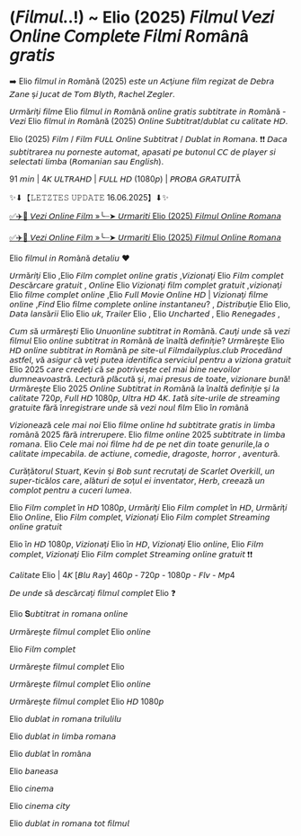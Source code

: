 # (𝘍𝘪𝘭𝘮𝘶𝘭..!) ~ Elio (2025) 𝘍𝘪𝘭𝘮𝘶𝘭 𝘝𝘦𝘻𝘪 𝘖𝘯𝘭𝘪𝘯𝘦 𝘊𝘰𝘮𝘱𝘭𝘦𝘵𝘦 𝘍𝘪𝘭𝘮𝘪 𝘙𝘰𝘮â𝘯â 𝘨𝘳𝘢𝘵𝘪𝘴
➡️ Elio 𝘧𝘪𝘭𝘮𝘶𝘭 𝘪𝘯 𝘙𝘰𝘮â𝘯ă (2025) 𝘦𝘴𝘵𝘦 𝘶𝘯 𝘈𝘤ț𝘪𝘶𝘯𝘦 𝘧𝘪𝘭𝘮 𝘳𝘦𝘨𝘪𝘻𝘢𝘵 𝘥𝘦 𝘋𝘦𝘣𝘳𝘢 𝘡𝘢𝘯𝘦 ș𝘪 𝘑𝘶𝘤𝘢𝘵 𝘥𝘦 𝘛𝘰𝘮 𝘉𝘭𝘺𝘵𝘩, 𝘙𝘢𝘤𝘩𝘦𝘭 𝘡𝘦𝘨𝘭𝘦𝘳.

𝘜𝘳𝘮ă𝘳𝘪ț𝘪 𝘧𝘪𝘭𝘮𝘦 Elio 𝘧𝘪𝘭𝘮𝘶𝘭 𝘪𝘯 𝘙𝘰𝘮â𝘯ă 𝘰𝘯𝘭𝘪𝘯𝘦 𝘨𝘳𝘢𝘵𝘪𝘴 𝘴𝘶𝘣𝘵𝘪𝘵𝘳𝘢𝘵𝘦 𝘪𝘯 𝘙𝘰𝘮â𝘯ă - 𝘝𝘦𝘻𝘪 Elio  𝘧𝘪𝘭𝘮𝘶𝘭 𝘪𝘯 𝘙𝘰𝘮â𝘯ă (2025) 𝘖𝘯𝘭𝘪𝘯𝘦 𝘚𝘶𝘣𝘵𝘪𝘵𝘳𝘢𝘵/𝘥𝘶𝘣𝘭𝘢𝘵 𝘤𝘶 𝘤𝘢𝘭𝘪𝘵𝘢𝘵𝘦 𝘏𝘋.

Elio (2025) 𝘍𝘪𝘭𝘮 / 𝘍𝘪𝘭𝘮 𝘍𝘜𝘓𝘓 𝘖𝘯𝘭𝘪𝘯𝘦 𝘚𝘶𝘣𝘵𝘪𝘵𝘳𝘢𝘵 / 𝘋𝘶𝘣𝘭𝘢𝘵 𝘪𝘯 𝘙𝘰𝘮𝘢𝘯𝘢. ❗❗️ 𝘋𝘢𝘤𝘢 𝘴𝘶𝘣𝘵𝘪𝘵𝘳𝘢𝘳𝘦𝘢 𝘯𝘶 𝘱𝘰𝘳𝘯𝘦𝘴𝘵𝘦 𝘢𝘶𝘵𝘰𝘮𝘢𝘵, 𝘢𝘱𝘢𝘴𝘢𝘵𝘪 𝘱𝘦 𝘣𝘶𝘵𝘰𝘯𝘶𝘭 𝘊𝘊 𝘥𝘦 𝘱𝘭𝘢𝘺𝘦𝘳 𝘴𝘪 𝘴𝘦𝘭𝘦𝘤𝘵𝘢𝘵𝘪 𝘭𝘪𝘮𝘣𝘢 (𝘙𝘰𝘮𝘢𝘯𝘪𝘢𝘯 𝘴𝘢𝘶 𝘌𝘯𝘨𝘭𝘪𝘴𝘩).

91 𝘮𝘪𝘯 | 4𝘒 𝘜𝘓𝘛𝘙𝘈𝘏𝘋 | 𝘍𝘜𝘓𝘓 𝘏𝘋 (1080𝘱) | 𝘗𝘙𝘖𝘉𝘈 𝘎𝘙𝘈𝘛𝘜𝘐𝘛Ă 

✨⬇【𝙻𝙴𝚃𝚉𝚃𝙴𝚂 𝚄𝙿𝙳𝙰𝚃𝙴 16.06.2025】⬇✨

[✅✈️🔹 𝘝𝘦𝘻𝘪 𝘖𝘯𝘭𝘪𝘯𝘦 𝘍𝘪𝘭𝘮 »╰┈➤ 𝘜𝘳𝘮𝘢𝘳𝘪𝘵𝘪 Elio (2025) 𝘍𝘪𝘭𝘮𝘶𝘭 𝘖𝘯𝘭𝘪𝘯𝘦 𝘙𝘰𝘮𝘢𝘯𝘢](https://t.co/5nwCSpaAxf)

[✅✈️🔹 𝘝𝘦𝘻𝘪 𝘖𝘯𝘭𝘪𝘯𝘦 𝘍𝘪𝘭𝘮 »╰┈➤ 𝘜𝘳𝘮𝘢𝘳𝘪𝘵𝘪 Elio (2025) 𝘍𝘪𝘭𝘮𝘶𝘭 𝘖𝘯𝘭𝘪𝘯𝘦 𝘙𝘰𝘮𝘢𝘯𝘢](https://t.co/5nwCSpaAxf)

Elio  𝘧𝘪𝘭𝘮𝘶𝘭 𝘪𝘯 𝘙𝘰𝘮â𝘯ă 𝘥𝘦𝘵𝘢𝘭𝘪𝘶 ♥

𝘜𝘳𝘮ă𝘳𝘪ț𝘪 Elio ,Elio 𝘍𝘪𝘭𝘮 𝘤𝘰𝘮𝘱𝘭𝘦𝘵 𝘰𝘯𝘭𝘪𝘯𝘦 𝘨𝘳𝘢𝘵𝘪𝘴 ,𝘝𝘪𝘻𝘪𝘰𝘯𝘢ț𝘪 Elio 𝘍𝘪𝘭𝘮 𝘤𝘰𝘮𝘱𝘭𝘦𝘵 𝘋𝘦𝘴𝘤ă𝘳𝘤𝘢𝘳𝘦 𝘨𝘳𝘢𝘵𝘶𝘪𝘵 , 𝘖𝘯𝘭𝘪𝘯𝘦 Elio 𝘝𝘪𝘻𝘪𝘰𝘯𝘢ț𝘪 𝘧𝘪𝘭𝘮 𝘤𝘰𝘮𝘱𝘭𝘦𝘵 𝘨𝘳𝘢𝘵𝘶𝘪𝘵 ,𝘷𝘪𝘻𝘪𝘰𝘯𝘢ț𝘪 Elio 𝘧𝘪𝘭𝘮𝘦 𝘤𝘰𝘮𝘱𝘭𝘦𝘵 𝘰𝘯𝘭𝘪𝘯𝘦 ,Elio 𝘍𝘶𝘭𝘭 𝘔𝘰𝘷𝘪𝘦 𝘖𝘯𝘭𝘪𝘯𝘦 𝘏𝘋 | 𝘝𝘪𝘻𝘪𝘰𝘯𝘢ț𝘪 𝘧𝘪𝘭𝘮𝘦 𝘰𝘯𝘭𝘪𝘯𝘦 ,𝘍𝘪𝘯𝘥 Elio 𝘧𝘪𝘭𝘮𝘦 𝘤𝘰𝘮𝘱𝘭𝘦𝘵𝘦 𝘰𝘯𝘭𝘪𝘯𝘦 𝘪𝘯𝘴𝘵𝘢𝘯𝘵𝘢𝘯𝘦𝘶? , 𝘋𝘪𝘴𝘵𝘳𝘪𝘣𝘶ț𝘪𝘦 Elio Elio, 𝘋𝘢𝘵𝘢 𝘭𝘢𝘯𝘴ă𝘳𝘪𝘪 Elio Elio 𝘶𝘬, 𝘛𝘳𝘢𝘪𝘭𝘦𝘳 Elio , Elio 𝘜𝘯𝘤𝘩𝘢𝘳𝘵𝘦𝘥 , Elio 𝘙𝘦𝘯𝘦𝘨𝘢𝘥𝘦𝘴 ,

𝘊𝘶𝘮 𝘴ă 𝘶𝘳𝘮ă𝘳𝘦ș𝘵𝘪 Elio  𝘜𝘯𝘶𝘰𝘯𝘭𝘪𝘯𝘦 𝘴𝘶𝘣𝘵𝘪𝘵𝘳𝘢𝘵 𝘪𝘯 𝘙𝘰𝘮â𝘯ă. 𝘊𝘢𝘶ț𝘪 𝘶𝘯𝘥𝘦 𝘴ă 𝘷𝘦𝘻𝘪 𝘧𝘪𝘭𝘮𝘶𝘭 Elio  𝘰𝘯𝘭𝘪𝘯𝘦 𝘴𝘶𝘣𝘵𝘪𝘵𝘳𝘢𝘵 𝘪𝘯 𝘙𝘰𝘮â𝘯ă 𝘥𝘦 î𝘯𝘢𝘭𝘵ă 𝘥𝘦𝘧𝘪𝘯𝘪ț𝘪𝘦? 𝘜𝘳𝘮ă𝘳𝘦ș𝘵𝘦 Elio  𝘏𝘋 𝘰𝘯𝘭𝘪𝘯𝘦 𝘴𝘶𝘣𝘵𝘪𝘵𝘳𝘢𝘵 𝘪𝘯 𝘙𝘰𝘮â𝘯ă 𝘱𝘦 𝘴𝘪𝘵𝘦-𝘶𝘭 𝘍𝘪𝘭𝘮𝘥𝘢𝘪𝘭𝘺𝘱𝘭𝘶𝘴.𝘤𝘭𝘶𝘣 𝘗𝘳𝘰𝘤𝘦𝘥â𝘯𝘥 𝘢𝘴𝘵𝘧𝘦𝘭, 𝘷ă 𝘢𝘴𝘪𝘨𝘶𝘳 𝘤ă 𝘷𝘦ț𝘪 𝘱𝘶𝘵𝘦𝘢 𝘪𝘥𝘦𝘯𝘵𝘪𝘧𝘪𝘤𝘢 𝘴𝘦𝘳𝘷𝘪𝘤𝘪𝘶𝘭 𝘱𝘦𝘯𝘵𝘳𝘶 𝘢 𝘷𝘪𝘻𝘪𝘰𝘯𝘢 𝘨𝘳𝘢𝘵𝘶𝘪𝘵 Elio 2025 𝘤𝘢𝘳𝘦 𝘤𝘳𝘦𝘥𝘦ț𝘪 𝘤ă 𝘴𝘦 𝘱𝘰𝘵𝘳𝘪𝘷𝘦ș𝘵𝘦 𝘤𝘦𝘭 𝘮𝘢𝘪 𝘣𝘪𝘯𝘦 𝘯𝘦𝘷𝘰𝘪𝘭𝘰𝘳 𝘥𝘶𝘮𝘯𝘦𝘢𝘷𝘰𝘢𝘴𝘵𝘳ă. 𝘓𝘦𝘤𝘵𝘶𝘳ă 𝘱𝘭ă𝘤𝘶𝘵ă ș𝘪, 𝘮𝘢𝘪 𝘱𝘳𝘦𝘴𝘶𝘴 𝘥𝘦 𝘵𝘰𝘢𝘵𝘦, 𝘷𝘪𝘻𝘪𝘰𝘯𝘢𝘳𝘦 𝘣𝘶𝘯ă!𝘜𝘳𝘮ă𝘳𝘦ș𝘵𝘦 Elio  2025 𝘖𝘯𝘭𝘪𝘯𝘦 𝘚𝘶𝘣𝘵𝘪𝘵𝘳𝘢𝘵 𝘪𝘯 𝘙𝘰𝘮â𝘯ă 𝘭𝘢 î𝘯𝘢𝘭𝘵ă 𝘥𝘦𝘧𝘪𝘯𝘪ț𝘪𝘦 ș𝘪 𝘭𝘢 𝘤𝘢𝘭𝘪𝘵𝘢𝘵𝘦 720𝘱, 𝘍𝘶𝘭𝘭 𝘏𝘋 1080𝘱, 𝘜𝘭𝘵𝘳𝘢 𝘏𝘋 4𝘒. 𝘐𝘢𝘵ă 𝘴𝘪𝘵𝘦-𝘶𝘳𝘪𝘭𝘦 𝘥𝘦 𝘴𝘵𝘳𝘦𝘢𝘮𝘪𝘯𝘨 𝘨𝘳𝘢𝘵𝘶𝘪𝘵𝘦 𝘧ă𝘳ă î𝘯𝘳𝘦𝘨𝘪𝘴𝘵𝘳𝘢𝘳𝘦 𝘶𝘯𝘥𝘦 𝘴ă 𝘷𝘦𝘻𝘪 𝘯𝘰𝘶𝘭 𝘧𝘪𝘭𝘮 Elio  î𝘯 𝘳𝘰𝘮â𝘯ă

𝘝𝘪𝘻𝘪𝘰𝘯𝘦𝘢𝘻ă 𝘤𝘦𝘭𝘦 𝘮𝘢𝘪 𝘯𝘰𝘪 Elio  𝘧𝘪𝘭𝘮𝘦 𝘰𝘯𝘭𝘪𝘯𝘦 𝘩𝘥 𝘴𝘶𝘣𝘵𝘪𝘵𝘳𝘢𝘵𝘦 𝘨𝘳𝘢𝘵𝘪𝘴 𝘪𝘯 𝘭𝘪𝘮𝘣𝘢 𝘳𝘰𝘮â𝘯ă 2025 𝘧ă𝘳ă 𝘪𝘯𝘵𝘳𝘦𝘳𝘶𝘱𝘦𝘳𝘦. Elio  𝘧𝘪𝘭𝘮𝘦 𝘰𝘯𝘭𝘪𝘯𝘦 2025 𝘴𝘶𝘣𝘵𝘪𝘵𝘳𝘢𝘵𝘦 𝘪𝘯 𝘭𝘪𝘮𝘣𝘢 𝘳𝘰𝘮𝘢𝘯𝘢. Elio  𝘊𝘦𝘭𝘦 𝘮𝘢𝘪 𝘯𝘰𝘪 𝘧𝘪𝘭𝘮𝘦 𝘩𝘥 𝘥𝘦 𝘱𝘦 𝘯𝘦𝘵 𝘥𝘪𝘯 𝘵𝘰𝘢𝘵𝘦 𝘨𝘦𝘯𝘶𝘳𝘪𝘭𝘦,𝘭𝘢 𝘰 𝘤𝘢𝘭𝘪𝘵𝘢𝘵𝘦 𝘪𝘮𝘱𝘦𝘤𝘢𝘣𝘪𝘭𝘢. 𝘥𝘦 𝘢𝘤𝘵𝘪𝘶𝘯𝘦, 𝘤𝘰𝘮𝘦𝘥𝘪𝘦, 𝘥𝘳𝘢𝘨𝘰𝘴𝘵𝘦, 𝘩𝘰𝘳𝘳𝘰𝘳 , 𝘢𝘷𝘦𝘯𝘵𝘶𝘳ă.

𝘊𝘶𝘳ăță𝘵𝘰𝘳𝘶𝘭 𝘚𝘵𝘶𝘢𝘳𝘵, 𝘒𝘦𝘷𝘪𝘯 ș𝘪 𝘉𝘰𝘣 𝘴𝘶𝘯𝘵 𝘳𝘦𝘤𝘳𝘶𝘵𝘢ț𝘪 𝘥𝘦 𝘚𝘤𝘢𝘳𝘭𝘦𝘵 𝘖𝘷𝘦𝘳𝘬𝘪𝘭𝘭, 𝘶𝘯 𝘴𝘶𝘱𝘦𝘳-𝘵𝘪𝘤ă𝘭𝘰𝘴 𝘤𝘢𝘳𝘦, 𝘢𝘭ă𝘵𝘶𝘳𝘪 𝘥𝘦 𝘴𝘰ț𝘶𝘭 𝘦𝘪 𝘪𝘯𝘷𝘦𝘯𝘵𝘢𝘵𝘰𝘳, 𝘏𝘦𝘳𝘣, 𝘤𝘳𝘦𝘦𝘢𝘻ă 𝘶𝘯 𝘤𝘰𝘮𝘱𝘭𝘰𝘵 𝘱𝘦𝘯𝘵𝘳𝘶 𝘢 𝘤𝘶𝘤𝘦𝘳𝘪 𝘭𝘶𝘮𝘦𝘢.

Elio 𝘍𝘪𝘭𝘮 𝘤𝘰𝘮𝘱𝘭𝘦𝘵 î𝘯 𝘏𝘋 1080𝘱, 𝘜𝘳𝘮ă𝘳𝘪ț𝘪 Elio 𝘍𝘪𝘭𝘮 𝘤𝘰𝘮𝘱𝘭𝘦𝘵 î𝘯 𝘏𝘋, 𝘜𝘳𝘮ă𝘳𝘪ț𝘪 Elio 𝘖𝘯𝘭𝘪𝘯𝘦, Elio 𝘍𝘪𝘭𝘮 𝘤𝘰𝘮𝘱𝘭𝘦𝘵, 𝘝𝘪𝘻𝘪𝘰𝘯𝘢ț𝘪 Elio 𝘍𝘪𝘭𝘮 𝘤𝘰𝘮𝘱𝘭𝘦𝘵 𝘚𝘵𝘳𝘦𝘢𝘮𝘪𝘯𝘨 𝘰𝘯𝘭𝘪𝘯𝘦 𝘨𝘳𝘢𝘵𝘶𝘪𝘵

Elio î𝘯 𝘏𝘋 1080𝘱, 𝘝𝘪𝘻𝘪𝘰𝘯𝘢ț𝘪 Elio î𝘯 𝘏𝘋, 𝘝𝘪𝘻𝘪𝘰𝘯𝘢ț𝘪 Elio 𝘰𝘯𝘭𝘪𝘯𝘦, Elio 𝘍𝘪𝘭𝘮 𝘤𝘰𝘮𝘱𝘭𝘦𝘵, 𝘝𝘪𝘻𝘪𝘰𝘯𝘢ț𝘪 Elio 𝘍𝘪𝘭𝘮 𝘤𝘰𝘮𝘱𝘭𝘦𝘵 𝘚𝘵𝘳𝘦𝘢𝘮𝘪𝘯𝘨 𝘰𝘯𝘭𝘪𝘯𝘦 𝘨𝘳𝘢𝘵𝘶𝘪𝘵 ❗❗️

𝘊𝘢𝘭𝘪𝘵𝘢𝘵𝘦  Elio  | 4𝘒 [𝘉𝘭𝘶 𝘙𝘢𝘺] 460𝘱 - 720𝘱 - 1080𝘱 - 𝘍𝘭𝘷 - 𝘔𝘱4

𝘋𝘦 𝘶𝘯𝘥𝘦 𝘴ă 𝘥𝘦𝘴𝘤ă𝘳𝘤𝘢ț𝘪 𝘧𝘪𝘭𝘮𝘶𝘭 𝘤𝘰𝘮𝘱𝘭𝘦𝘵 Elio ❓

Elio  𝐒𝘶𝘣𝘵𝘪𝘵𝘳𝘢𝘵 𝘪𝘯 𝘳𝘰𝘮𝘢𝘯𝘢 𝘰𝘯𝘭𝘪𝘯𝘦  

𝘜𝘳𝘮ă𝘳𝘦ș𝘵𝘦 𝘧𝘪𝘭𝘮𝘶𝘭 𝘤𝘰𝘮𝘱𝘭𝘦𝘵 Elio 𝘰𝘯𝘭𝘪𝘯𝘦

Elio 𝘍𝘪𝘭𝘮 𝘤𝘰𝘮𝘱𝘭𝘦𝘵

𝘜𝘳𝘮ă𝘳𝘦ș𝘵𝘦 𝘧𝘪𝘭𝘮𝘶𝘭 𝘤𝘰𝘮𝘱𝘭𝘦𝘵 Elio

𝘜𝘳𝘮ă𝘳𝘦ș𝘵𝘦 𝘧𝘪𝘭𝘮𝘶𝘭 𝘤𝘰𝘮𝘱𝘭𝘦𝘵 Elio 𝘰𝘯𝘭𝘪𝘯𝘦

𝘜𝘳𝘮ă𝘳𝘦ș𝘵𝘦 𝘧𝘪𝘭𝘮𝘶𝘭 𝘤𝘰𝘮𝘱𝘭𝘦𝘵 Elio 𝘏𝘋 1080𝘱

Elio  𝘥𝘶𝘣𝘭𝘢𝘵 𝘪𝘯 𝘳𝘰𝘮𝘢𝘯𝘢 𝘵𝘳𝘪𝘭𝘶𝘭𝘪𝘭𝘶 

Elio  𝘥𝘶𝘣𝘭𝘢𝘵 𝘪𝘯 𝘭𝘪𝘮𝘣𝘢 𝘳𝘰𝘮𝘢𝘯𝘢

Elio  𝘥𝘶𝘣𝘭𝘢𝘵 î𝘯 𝘳𝘰𝘮â𝘯𝘢  

Elio  𝘣𝘢𝘯𝘦𝘢𝘴𝘢  

Elio  𝘤𝘪𝘯𝘦𝘮𝘢  

Elio  𝘤𝘪𝘯𝘦𝘮𝘢 𝘤𝘪𝘵𝘺  

Elio  𝘥𝘶𝘣𝘭𝘢𝘵 𝘪𝘯 𝘳𝘰𝘮𝘢𝘯𝘢 𝘵𝘰𝘵 𝘧𝘪𝘭𝘮𝘶𝘭  
